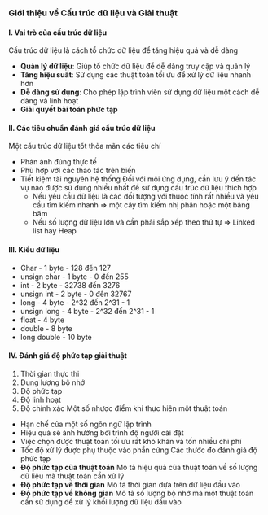 ### **Giới thiệu về Cấu trúc dữ liệu và Giải thuật**
#### **I. Vai trò của cấu trúc dữ liệu**
Cấu trúc dữ liệu là cách tổ chức dữ liệu để tăng hiệu quả và dễ dàng
* **Quản lý dữ liệu**: Giúp tổ chức dữ liệu để dễ dàng truy cập và quản lý
* **Tăng hiệu suất**: Sử dụng các thuật toán tối ưu để xử lý dữ liệu nhanh hơn
* **Dễ dàng sử dụng**: Cho phép lập trình viên sử dụng dữ liệu một cách dễ dàng và linh hoạt
* **Giải quyết bài toán phức tạp**
#### **II. Các tiêu chuẩn đánh giá cấu trúc dữ liệu**
Một cấu trúc dữ liệu tốt thỏa mãn các tiêu chí
* Phản ánh đúng thực tế
* Phù hợp với các thao tác trên biến
* Tiết kiệm tài nguyên hệ thống
Đối với môi ứng dụng, cần lưu ý đến tác vụ nào được sử dụng nhiều nhất để sử dụng cấu trúc dữ liệu thích hợp
  * Nếu yêu cầu dữ liệu là các đối tượng với thuộc tính rất nhiều và yêu cầu tìm kiếm nhanh => một cây tìm kiếm nhị phân hoặc một bảng băm
  * Nếu số lượng dữ liệu lớn và cần phải sắp xếp theo thứ tự => Linked list hay Heap
#### **III. Kiểu dữ liệu**
* Char - 1 byte - 128 đến 127
* unsign char - 1 byte - 0 đến 255
* int - 2 byte - 32738 đến 3276
* unsign int - 2 byte - 0 đến 32767
* long - 4 byte - 2^32 đến 2^31 - 1
* unsign long - 4 byte - 2^32 đến 2^31 - 1
* float - 4 byte 
* double - 8 byte 
* long double - 10 byte
#### **IV. Đánh giá độ phức tạp giải thuật**
1. Thời gian thực thi
2. Dung lượng bộ nhớ
3. Độ phức tạp
4. Độ linh hoạt
5. Độ chính xác
Một số nhược điểm khi thực hiện một thuật toán
* Hạn chế của một số ngôn ngữ lập trình
* Hiệu quả sẽ ảnh hưởng bởi trình độ người cài đặt
* Việc chọn được thuật toán tối ưu rất khó khăn và tốn nhiều chi phí
* Tốc độ xử lý được phụ thuộc vào phần cứng
Các thước đo đánh giá độ phức tạp
 * **Độ phức tạp của thuật toán** Mô tả hiệu quả của thuật toán về số lượng dữ liệu mà thuật toán cần xử lý
 * **Độ phức tạp về thời gian** Mô tả thời gian dựa trên dữ liệu đầu vào
 * **Độ phức tạp về không gian** Mô tả số lượng bộ nhớ mà một thuật toán cần sử dụng để xử lý khối lượng dữ liệu đầu vào
